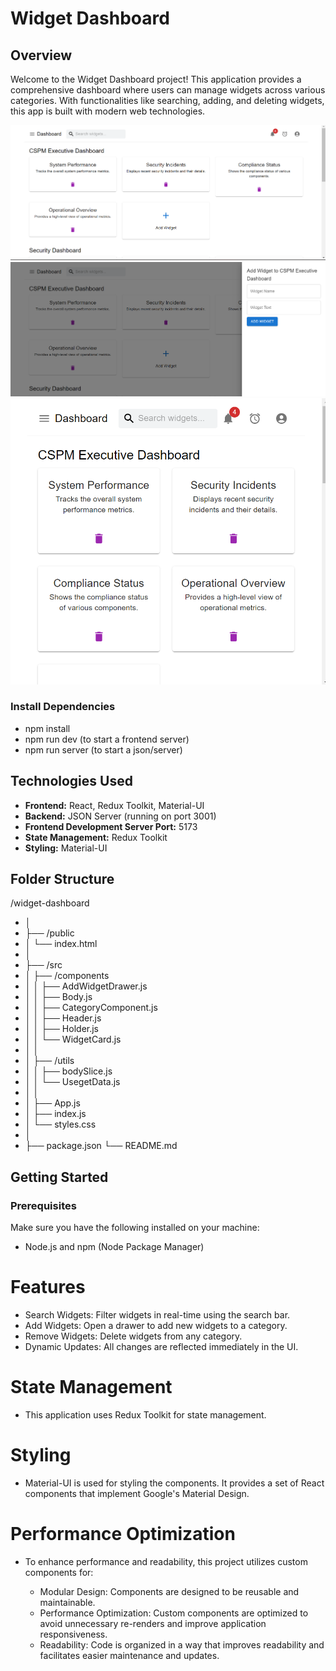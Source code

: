 # Widget Dashboard

## Overview

Welcome to the Widget Dashboard project! This application provides a comprehensive dashboard where users can manage widgets across various categories. With functionalities like searching, adding, and deleting widgets, this app is built with modern web technologies.

![Picture](public/picture1.png)
![Picture](public/picture2.png)
![Picture](public/picture3.png)

### Install Dependencies

- npm install
- npm run dev (to start a frontend server)
- npm run server (to start a json/server)
## Technologies Used

- **Frontend:** React, Redux Toolkit, Material-UI
- **Backend:** JSON Server (running on port 3001)
- **Frontend Development Server Port:** 5173
- **State Management:** Redux Toolkit
- **Styling:** Material-UI

## Folder Structure

/widget-dashboard
- │
- ├── /public
- │ └── index.html
- │
- ├── /src
- │ ├── /components
- │ │ ├── AddWidgetDrawer.js
- │ │ ├── Body.js
- │ │ ├── CategoryComponent.js
- │ │ ├── Header.js
- │ │ ├── Holder.js
- │ │ └── WidgetCard.js
- │ │
- │ ├── /utils
- │ │ ├── bodySlice.js
- │ │ └── UsegetData.js
- │ │
- │ ├── App.js
- │ ├── index.js
- │ └── styles.css
- │
- ├── package.json
  └── README.md


## Getting Started

### Prerequisites

Make sure you have the following installed on your machine:

- Node.js and npm (Node Package Manager)


# Features
- Search Widgets: Filter widgets in real-time using the search bar.
- Add Widgets: Open a drawer to add new widgets to a category.
- Remove Widgets: Delete widgets from any category.
- Dynamic Updates: All changes are reflected immediately in the UI.
# State Management
- This application uses Redux Toolkit for state management. 
# Styling
- Material-UI is used for styling the components. It provides a set of React components that implement Google's Material Design.
# Performance Optimization
- To enhance performance and readability, this project utilizes custom components for:

    - Modular Design: Components are designed to be reusable and maintainable.
    - Performance Optimization: Custom components are optimized to avoid unnecessary re-renders and improve application responsiveness.
    - Readability: Code is organized in a way that improves readability and facilitates easier maintenance and updates.